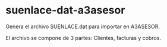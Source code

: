 # suenlace-dat-a3asesor
Genera el archivo SUENLACE.dat para importar en A3ASESOR.

El archivo se compone de 3 partes: Clientes, facturas y cobros.
